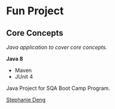 # Fun Project
## Core Concepts

*Java application to cover core concepts.*

**Java 8**

* Maven
* JUnit 4

Java Project for SQA Boot Camp Program. 

[Stephanie Deng](https://github.com/SqaSxd)
